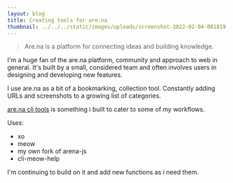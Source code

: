 ```yaml
---
layout: blog
title: Creating tools for are.na
thumbnail: ../../../static/images/uploads/screenshot-2022-02-04-081819.png
---
```

> Are.na is a platform for connecting ideas and building knowledge.

I'm a huge fan of the are.na platform, community and approach to web in general. It's built by a small, considered team and often involves users in designing and developing new features.

I use are.na as a bit of a bookmarking, collection tool. Constantly adding URLs and screenshots to a growing list of categories.

[are.na cli tools](https://github.com/absentees/arena-cli-tools) is something i built to cater to some of my workflows.

Uses:
* xo
* meow
* my own fork of arena-js
* cli-meow-help

I'm continuing to build on it and add new functions as i need them.